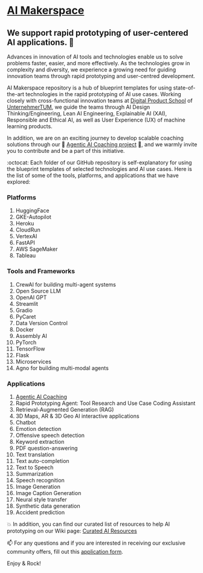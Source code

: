 # [AI Makerspace](https://github.com/DigitalProductschool/AI-Makerspace) 
## We support rapid prototyping of user-centered AI applications. 🤝

Advances in innovation of AI tools and technologies enable us to solve problems faster, easier, and more effectively. As the technologies grow in complexity and diversity, we experience a growing need for guiding innovation teams through rapid  prototyping and user-centred development. 

AI Makerspace repository is a hub of blueprint templates for using state-of-the-art technologies in the rapid prototyping of AI use cases. Working closely with cross-functional innovation teams at [Digital Product School](https://digitalproductschool.io/) of [UnternehmerTUM](https://www.unternehmertum.de/en), we guide the teams through AI Design Thinking/Engineering, Lean AI Engineering, Explainable AI (XAI), Responsible and Ethical AI, as well as User Experience (UX) of machine learning products. 

In addition, we are on an exciting journey to develop scalable coaching solutions through our 🚀 [Agentic AI Coaching project](https://github.com/DigitalProductschool/AgenticAICoach) 🚀, and we warmly invite you to contribute and be a part of this initiative.

:octocat: Each folder of our GitHub repository is self-explanatory for using the blueprint templates of selected technologies and AI use cases. Here is the list of some of the tools, platforms, and applications that we have explored:

### Platforms
1. HuggingFace
2. GKE-Autopilot
3. Heroku
4. CloudRun
5. VertexAI
6. FastAPI
8. AWS SageMaker
9. Tableau

### Tools and Frameworks
1. CrewAI for building multi-agent systems 
2. Open Source LLM
3. OpenAI GPT
4. Streamlit
5. Gradio
6. PyCaret
7. Data Version Control
8. Docker
9. Assembly AI
10. PyTorch
11. TensorFlow
12. Flask
13. Microservices
14. Agno for building multi-modal agents

### Applications

1. [Agentic AI Coaching](https://github.com/DigitalProductschool/AgenticAICoach)
2. Rapid Prototyping Agent: Tool Research and Use Case Coding Assistant
3. Retrieval-Augmented Generation (RAG)
4. 3D Maps, AR & 3D Geo AI interactive applications
5. Chatbot 
6. Emotion detection
7. Offensive speech detection
8. Keyword extraction
9. PDF question-answering
10. Text translation
11. Text auto-completion
12. Text to Speech
13. Summarization
14. Speech recognition
15. Image Generation
16. Image Caption Generation
17. Neural style transfer
18. Synthetic data generation
19. Accident prediction


:boom: In addition, you can find our curated list of resources to help AI prototyping on our Wiki page: [Curated AI Resources](https://github.com/DigitalProductschool/AI-Makerspace/wiki/Welcome-to-Curated-AI-Resources!-%F0%9F%9A%80)

📫 For any questions and if you are interested in receiving our exclusive community offers, fill out this [application form](https://forms.gle/2Yh1DNZyR97f5w4q6).

Enjoy & Rock!
